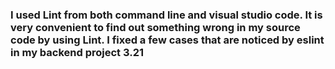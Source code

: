 ### I used Lint from both command line and visual studio code. It is very convenient to find out something wrong in my source code by using Lint. I fixed a few cases that are noticed by eslint in my backend project 3.21
